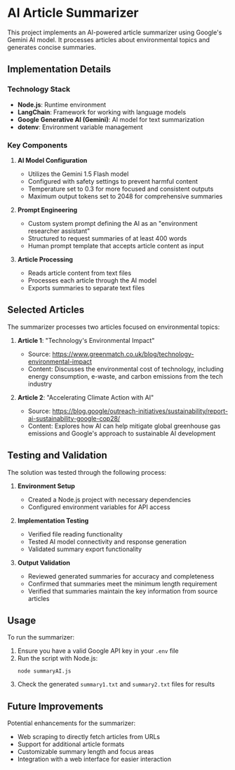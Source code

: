 # AI Article Summarizer

This project implements an AI-powered article summarizer using Google's Gemini AI model. It processes articles about environmental topics and generates concise summaries.

## Implementation Details

### Technology Stack

- **Node.js**: Runtime environment
- **LangChain**: Framework for working with language models
- **Google Generative AI (Gemini)**: AI model for text summarization
- **dotenv**: Environment variable management

### Key Components

1. **AI Model Configuration**

   - Utilizes the Gemini 1.5 Flash model
   - Configured with safety settings to prevent harmful content
   - Temperature set to 0.3 for more focused and consistent outputs
   - Maximum output tokens set to 2048 for comprehensive summaries

2. **Prompt Engineering**

   - Custom system prompt defining the AI as an "environment researcher assistant"
   - Structured to request summaries of at least 400 words
   - Human prompt template that accepts article content as input

3. **Article Processing**
   - Reads article content from text files
   - Processes each article through the AI model
   - Exports summaries to separate text files

## Selected Articles

The summarizer processes two articles focused on environmental topics:

1. **Article 1**: "Technology's Environmental Impact"

   - Source: https://www.greenmatch.co.uk/blog/technology-environmental-impact
   - Content: Discusses the environmental cost of technology, including energy consumption, e-waste, and carbon emissions from the tech industry

2. **Article 2**: "Accelerating Climate Action with AI"
   - Source: https://blog.google/outreach-initiatives/sustainability/report-ai-sustainability-google-cop28/
   - Content: Explores how AI can help mitigate global greenhouse gas emissions and Google's approach to sustainable AI development

## Testing and Validation

The solution was tested through the following process:

1. **Environment Setup**

   - Created a Node.js project with necessary dependencies
   - Configured environment variables for API access

2. **Implementation Testing**

   - Verified file reading functionality
   - Tested AI model connectivity and response generation
   - Validated summary export functionality

3. **Output Validation**
   - Reviewed generated summaries for accuracy and completeness
   - Confirmed that summaries meet the minimum length requirement
   - Verified that summaries maintain the key information from source articles

## Usage

To run the summarizer:

1. Ensure you have a valid Google API key in your `.env` file
2. Run the script with Node.js:
   ```
   node summaryAI.js
   ```
3. Check the generated `summary1.txt` and `summary2.txt` files for results

## Future Improvements

Potential enhancements for the summarizer:

- Web scraping to directly fetch articles from URLs
- Support for additional article formats
- Customizable summary length and focus areas
- Integration with a web interface for easier interaction
